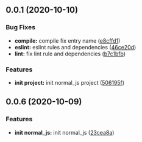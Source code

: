 ## 0.0.1 (2020-10-10)


### Bug Fixes

* **compile:** compile fix entry name ([e8cffd1](https://github.com/hblvsjtu/Booster/commit/e8cffd1a58c421818f7e1ec6599508847ddf772c))
* **eslint:** eslint rules and dependencies ([46ce20d](https://github.com/hblvsjtu/Booster/commit/46ce20d0dfbefbed988161cf48a89e360f479743))
* **lint:** fix lint rule and dependencies ([b7c1bfb](https://github.com/hblvsjtu/Booster/commit/b7c1bfb5e36fcfc5d07e6014fca3f561f1ec9f71))


### Features

* **init project:** init normal_js project ([506195f](https://github.com/hblvsjtu/Booster/commit/506195fb107d7f8a9cad5d512649a96f052c0f9f))



## 0.0.6 (2020-10-09)


### Features

* **init normal_js:** init normal_js ([23cea8a](https://github.com/hblvsjtu/Booster/commit/23cea8a4147851ae0f017457d55e0c78be61de4c))



